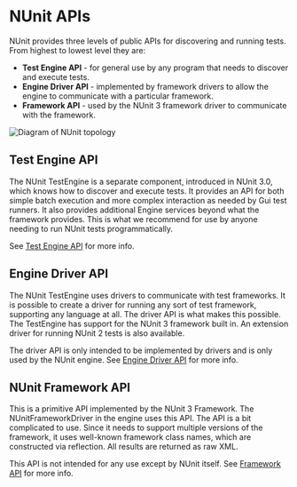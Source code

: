 # NUnit APIs

NUnit provides three levels of public APIs for discovering and running tests. From highest to lowest level they are:

* **Test Engine API** - for general use by any program that needs to discover and execute tests.
* **Engine Driver API** - implemented by framework drivers to allow the engine to communicate with a particular framework.
* **Framework API** - used by the NUnit 3 framework driver to communicate with the framework.

![Diagram of NUnit topology](~/images/nunit-topology.png)

## Test Engine API

The NUnit TestEngine is a separate component, introduced in NUnit 3.0, which knows how to discover and execute tests. It provides an API for both simple batch execution and more complex interaction as needed by Gui test runners. It also provides additional Engine services beyond what the framework provides. This is what we recommend for use by anyone needing to run NUnit tests programmatically.

See [Test Engine API](xref:testengineapi) for more info.

## Engine Driver API

The NUnit TestEngine uses drivers to communicate with test frameworks. It is possible to create a driver for running any sort of test framework, supporting any language at all. The driver API is what makes this possible. The TestEngine has support for the NUnit 3 framework built in. An extension driver for running NUnit 2 tests is also available.

The driver API is only intended to be implemented by drivers and is only used by the NUnit engine. See [Engine Driver API](xref:frameworkdrivers) for more info.

## NUnit Framework API

This is a primitive API implemented by the NUnit 3 Framework. The NUnitFrameworkDriver in the engine uses this API. The API is a bit complicated to use. Since it needs to support multiple versions of the framework, it uses well-known framework class names, which are constructed via reflection. All results are returned as raw XML.

This API is not intended for any use except by NUnit itself. See [Framework API](Framework-Api.md) for more info.

